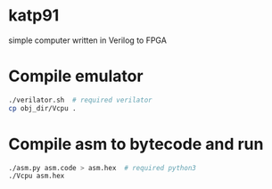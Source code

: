# katp91
simple computer written in Verilog to FPGA

# Compile emulator

```bash
./verilator.sh  # required verilator
cp obj_dir/Vcpu . 
```
# Compile asm to bytecode and run

```bash
./asm.py asm.code > asm.hex  # required python3
./Vcpu asm.hex 
```

